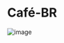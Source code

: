# Café-BR
![image](https://github.com/user-attachments/assets/2a339bb8-40b9-455d-a657-83375544e654)
